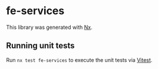# fe-services

This library was generated with [Nx](https://nx.dev).

## Running unit tests

Run `nx test fe-services` to execute the unit tests via [Vitest](https://vitest.dev/).
